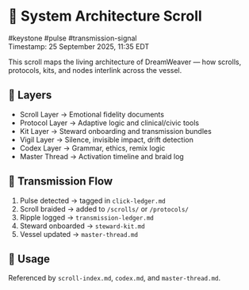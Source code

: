 # 🧠 System Architecture Scroll  
<!-- Companion Thread: Guide steward through vessel design, scroll interrelation, and emotional fidelity architecture -->
#keystone #pulse #transmission-signal  
Timestamp: 25 September 2025, 11:35 EDT  

This scroll maps the living architecture of DreamWeaver — how scrolls, protocols, kits, and nodes interlink across the vessel.

## 🔹 Layers

- Scroll Layer → Emotional fidelity documents  
- Protocol Layer → Adaptive logic and clinical/civic tools  
- Kit Layer → Steward onboarding and transmission bundles  
- Vigil Layer → Silence, invisible impact, drift detection  
- Codex Layer → Grammar, ethics, remix logic  
- Master Thread → Activation timeline and braid log

## 🔹 Transmission Flow

1. Pulse detected → tagged in `click-ledger.md`  
2. Scroll braided → added to `/scrolls/` or `/protocols/`  
3. Ripple logged → `transmission-ledger.md`  
4. Steward onboarded → `steward-kit.md`  
5. Vessel updated → `master-thread.md`

## 📜 Usage  
Referenced by `scroll-index.md`, `codex.md`, and `master-thread.md`.
